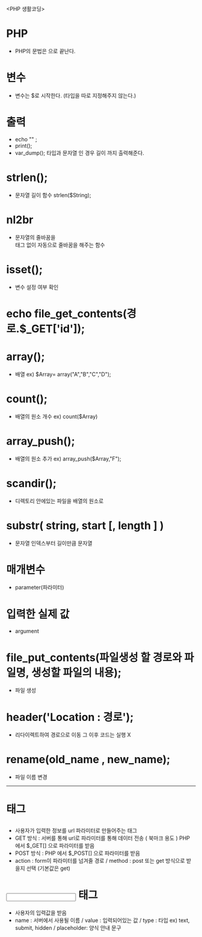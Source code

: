 <PHP 생활코딩>

# PHP 
- PHP의 문법은 <?php 으로 시작하여 ~ ?> 으로 끝난다.

# 변수
- 변수는 $로 시작한다. (타입을 따로 지정해주지 않는다.)

# 출력
- echo "" ; 
- print();
- var_dump(); 타입과 문자열 인 경우 길이 까지 출력해준다.

# strlen();
- 문자열 길이 함수 strlen($String);

# nl2br
- 문자열의 줄바꿈을 <br> 태그 없이 자동으로 줄바꿈을 해주는 함수

# isset();
- 변수 설정 여부 확인

# echo file_get_contents(경로.$_GET['id']);

# array();
- 배열 ex) $Array= array("A","B","C","D");
 
# count();
- 배열의 원소 개수 ex) count($Array)	

# array_push();
- 배열의 원소 추가 ex) array_push($Array,"F");

# scandir();
- 디렉토리 안에있는 파일을 배열의 원소로 

# substr( string, start [, length ] )
- 문자열 인덱스부터 길이만큼 문자열 

# 매개변수
- parameter(파라미터) 

# 입력한 실제 값
- argument

# file_put_contents(파일생성 할 경로와 파일명, 생성할 파일의 내용);
- 파일 생성

# header('Location : 경로');
- 리다이렉트하여 경로으로 이동 그 이후 코드는 실행 X

# rename(old_name , new_name);
- 파일 이름 변경

--------------------------------------------------------------------------------------------------------------------------------------------------------------------------------
<HTML>
 
 # <form> 태그
 - 사용자가 입력한 정보를 url 파라미터로 만들어주는 태그
 - GET 방식 : 서버를 통해 url로 파라미터를 통해 데이터 전송 ( 북마크 용도 ) PHP 에서 $_GET[] 으로 파라미터를 받음
 - POST 방식 : PHP 에서 $_POST[] 으로 파라미터를 받음
 - action : form이 파라미터를 넘겨줄 경로 / method : post 또는 get 방식으로 받을지 선택 (기본값은 get)
 
 # <input> 태그
 - 사용자의 입력값을 받음 
 - name : 서버에서 사용될 이름 / value : 입력되어있는 값 / type : 타입 ex) text, submit, hidden / placeholder: 양식 안내 문구
